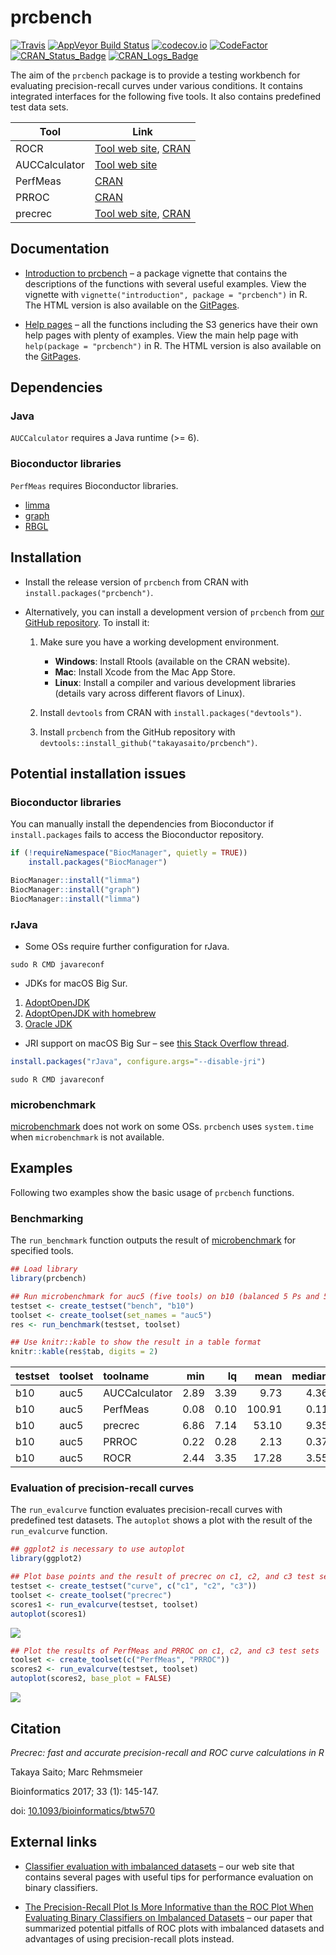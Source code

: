 
# prcbench

[![Travis](https://travis-ci.org/takayasaito/prcbench.svg?branch=master)](https://travis-ci.org/takayasaito/prcbench/)
[![AppVeyor Build
Status](https://ci.appveyor.com/api/projects/status/github/takayasaito/prcbench?branch=master&svg=true)](https://ci.appveyor.com/project/takayasaito/prcbench/)
[![codecov.io](https://codecov.io/github/takayasaito/prcbench/coverage.svg?branch=master)](https://codecov.io/github/takayasaito/prcbench?branch=master)
[![CodeFactor](https://www.codefactor.io/repository/github/takayasaito/prcbench/badge)](https://www.codefactor.io/repository/github/takayasaito/prcbench/)
[![CRAN\_Status\_Badge](https://www.r-pkg.org/badges/version-ago/prcbench)](https://cran.r-project.org/package=prcbench)
[![CRAN\_Logs\_Badge](https://cranlogs.r-pkg.org/badges/grand-total/prcbench)](https://cran.r-project.org/package=prcbench)

The aim of the `prcbench` package is to provide a testing workbench for
evaluating precision-recall curves under various conditions. It contains
integrated interfaces for the following five tools. It also contains
predefined test data sets.

| Tool          | Link                                                                                                       |
| ------------- | ---------------------------------------------------------------------------------------------------------- |
| ROCR          | [Tool web site](http://rocr.bioinf.mpi-sb.mpg.de), [CRAN](https://cran.r-project.org/package=ROCR)         |
| AUCCalculator | [Tool web site](http://mark.goadrich.com/programs/AUC)                                                     |
| PerfMeas      | [CRAN](https://cran.r-project.org/package=PerfMeas)                                                        |
| PRROC         | [CRAN](https://cran.r-project.org/package=PRROC)                                                           |
| precrec       | [Tool web site](https://takayasaito.github.io/precrec), [CRAN](https://cran.r-project.org/package=precrec) |

## Documentation

  - [Introduction to
    prcbench](https://takayasaito.github.io/prcbench/articles/introduction.html)
    – a package vignette that contains the descriptions of the functions
    with several useful examples. View the vignette with
    `vignette("introduction", package = "prcbench")` in R. The HTML
    version is also available on the
    [GitPages](https://takayasaito.github.io/prcbench/articles/introduction.html).

  - [Help pages](https://takayasaito.github.io/prcbench/reference) – all
    the functions including the S3 generics have their own help pages
    with plenty of examples. View the main help page with `help(package
    = "prcbench")` in R. The HTML version is also available on the
    [GitPages](https://takayasaito.github.io/prcbench/reference).

## Dependencies

### Java

`AUCCalculator` requires a Java runtime (\>= 6).

### Bioconductor libraries

`PerfMeas` requires Bioconductor libraries.

  - [limma](https://bioconductor.org/packages/limma/)
  - [graph](https://bioconductor.org/packages/graph/)
  - [RBGL](https://bioconductor.org/packages/RBGL/)

## Installation

  - Install the release version of `prcbench` from CRAN with
    `install.packages("prcbench")`.

  - Alternatively, you can install a development version of `prcbench`
    from [our GitHub
    repository](https://github.com/takayasaito/prcbench). To install it:
    
    1.  Make sure you have a working development environment.
        
          - **Windows**: Install Rtools (available on the CRAN website).
          - **Mac**: Install Xcode from the Mac App Store.
          - **Linux**: Install a compiler and various development
            libraries (details vary across different flavors of Linux).
    
    2.  Install `devtools` from CRAN with
        `install.packages("devtools")`.
    
    3.  Install `prcbench` from the GitHub repository with
        `devtools::install_github("takayasaito/prcbench")`.

## Potential installation issues

### Bioconductor libraries

You can manually install the dependencies from Bioconductor if
`install.packages` fails to access the Bioconductor repository.

``` r
if (!requireNamespace("BiocManager", quietly = TRUE))
    install.packages("BiocManager")

BiocManager::install("limma")
BiocManager::install("graph")
BiocManager::install("limma")
```

### rJava

  - Some OSs require further configuration for rJava.

<!-- end list -->

    sudo R CMD javareconf

  - JDKs for macOS Big Sur.

<!-- end list -->

1.  [AdoptOpenJDK](https://adoptopenjdk.net/)
2.  [AdoptOpenJDK with
    homebrew](https://github.com/AdoptOpenJDK/homebrew-openjdk/)
3.  [Oracle
    JDK](https://www.oracle.com/java/technologies/javase-downloads.html/)

<!-- end list -->

  - JRI support on macOS Big Sur – see [this Stack Overflow
    thread](https://stackoverflow.com/questions/65278552/cannot-install-rjava-on-big-sur).

<!-- end list -->

``` r
install.packages("rJava", configure.args="--disable-jri")
```

    sudo R CMD javareconf

### microbenchmark

[microbenchmark](https://cran.r-project.org/package=microbenchmark) does
not work on some OSs. `prcbench` uses `system.time` when
`microbenchmark` is not available.

## Examples

Following two examples show the basic usage of `prcbench` functions.

### Benchmarking

The `run_benchmark` function outputs the result of
[microbenchmark](https://cran.r-project.org/package=microbenchmark) for
specified tools.

``` r
## Load library
library(prcbench)

## Run microbenchmark for auc5 (five tools) on b10 (balanced 5 Ps and 5 Ns)
testset <- create_testset("bench", "b10")
toolset <- create_toolset(set_names = "auc5")
res <- run_benchmark(testset, toolset)

## Use knitr::kable to show the result in a table format
knitr::kable(res$tab, digits = 2)
```

| testset | toolset | toolname      |  min |   lq |   mean | median |    uq |    max | neval |
| :------ | :------ | :------------ | ---: | ---: | -----: | -----: | ----: | -----: | ----: |
| b10     | auc5    | AUCCalculator | 2.89 | 3.39 |   9.73 |   4.36 |  7.71 |  30.30 |     5 |
| b10     | auc5    | PerfMeas      | 0.08 | 0.10 | 100.91 |   0.11 |  0.18 | 504.08 |     5 |
| b10     | auc5    | precrec       | 6.86 | 7.14 |  53.10 |   9.35 | 15.99 | 226.17 |     5 |
| b10     | auc5    | PRROC         | 0.22 | 0.28 |   2.13 |   0.37 |  0.42 |   9.36 |     5 |
| b10     | auc5    | ROCR          | 2.44 | 3.35 |  17.28 |   3.55 | 38.52 |  38.55 |     5 |

### Evaluation of precision-recall curves

The `run_evalcurve` function evaluates precision-recall curves with
predefined test datasets. The `autoplot` shows a plot with the result of
the `run_evalcurve` function.

``` r
## ggplot2 is necessary to use autoplot
library(ggplot2)

## Plot base points and the result of precrec on c1, c2, and c3 test sets
testset <- create_testset("curve", c("c1", "c2", "c3"))
toolset <- create_toolset("precrec")
scores1 <- run_evalcurve(testset, toolset)
autoplot(scores1)
```

![](https://rawgit.com/takayasaito/prcbench/master/README_files/figure-markdown_github/unnamed-chunk-5-1.png)

``` r
## Plot the results of PerfMeas and PRROC on c1, c2, and c3 test sets
toolset <- create_toolset(c("PerfMeas", "PRROC"))
scores2 <- run_evalcurve(testset, toolset)
autoplot(scores2, base_plot = FALSE)
```

![](https://rawgit.com/takayasaito/prcbench/master/README_files/figure-markdown_github/unnamed-chunk-6-1.png)

## Citation

*Precrec: fast and accurate precision-recall and ROC curve calculations
in R*

Takaya Saito; Marc Rehmsmeier

Bioinformatics 2017; 33 (1): 145-147.

doi:
[10.1093/bioinformatics/btw570](https://doi.org/10.1093/bioinformatics/btw570)

## External links

  - [Classifier evaluation with imbalanced
    datasets](https://classeval.wordpress.com/) – our web site that
    contains several pages with useful tips for performance evaluation
    on binary classifiers.

  - [The Precision-Recall Plot Is More Informative than the ROC Plot
    When Evaluating Binary Classifiers on Imbalanced
    Datasets](https://journals.plos.org/plosone/article?id=10.1371/journal.pone.0118432)
    – our paper that summarized potential pitfalls of ROC plots with
    imbalanced datasets and advantages of using precision-recall plots
    instead.
